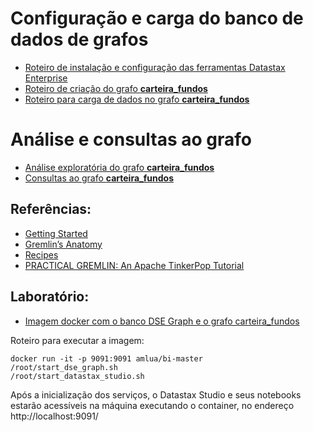 # Configuração e carga do banco de dados de grafos

* [Roteiro de instalação e configuração das ferramentas Datastax Enterprise](instalacao-dse-tools.md)
* [Roteiro de criação do grafo __carteira_fundos__](criacao-grafo-esquema.md)
* [Roteiro para carga de dados no grafo __carteira_fundos__](carga-dados.md)

# Análise e consultas ao grafo

* [Análise exploratória do grafo __carteira_fundos__](analise-grafo.md)
* [Consultas ao grafo __carteira_fundos__](consulta-grafo.md)
 
## Referências:
  * [Getting Started](https://tinkerpop.apache.org/docs/3.4.10/tutorials/getting-started/)
  * [Gremlin’s Anatomy](https://tinkerpop.apache.org/docs/current/tutorials/gremlins-anatomy/)
  * [Recipes](https://tinkerpop.apache.org/docs/current/recipes/#_recipes)
  * [PRACTICAL GREMLIN: An Apache TinkerPop Tutorial](http://kelvinlawrence.net/book/Gremlin-Graph-Guide.html)

## Laboratório:
  * [Imagem docker com o banco DSE Graph e o grafo carteira_fundos](https://hub.docker.com/amlua/bi-master)

Roteiro para executar a imagem:
```
docker run -it -p 9091:9091 amlua/bi-master
/root/start_dse_graph.sh
/root/start_datastax_studio.sh
```

Após a inicialização dos serviços, o Datastax Studio e seus notebooks estarão acessíveis na máquina executando o container, no endereço http://localhost:9091/
